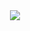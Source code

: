 <div align="center"> <img src="https://github-readme-stats.vercel.app/api/top-langs/?username=xiongjia&hide_title=true&hide_border=true&layout=compact&langs_count=6" /></div>
